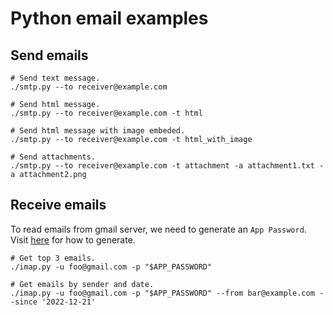 # Python email examples

## Send emails

```
# Send text message.
./smtp.py --to receiver@example.com

# Send html message.
./smtp.py --to receiver@example.com -t html

# Send html message with image embeded.
./smtp.py --to receiver@example.com -t html_with_image

# Send attachments.
./smtp.py --to receiver@example.com -t attachment -a attachment1.txt -a attachment2.png
```

## Receive emails

To read emails from gmail server, we need to generate an `App Password`. Visit
[here](https://support.google.com/accounts/answer/185833) for how to generate.

```
# Get top 3 emails.
./imap.py -u foo@gmail.com -p "$APP_PASSWORD"

# Get emails by sender and date.
./imap.py -u foo@gmail.com -p "$APP_PASSWORD" --from bar@example.com --since '2022-12-21'
```

